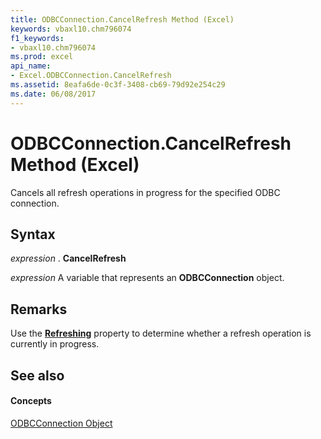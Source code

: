 ```yaml
---
title: ODBCConnection.CancelRefresh Method (Excel)
keywords: vbaxl10.chm796074
f1_keywords:
- vbaxl10.chm796074
ms.prod: excel
api_name:
- Excel.ODBCConnection.CancelRefresh
ms.assetid: 8eafa6de-0c3f-3408-cb69-79d92e254c29
ms.date: 06/08/2017
---
```



# ODBCConnection.CancelRefresh Method (Excel)

Cancels all refresh operations in progress for the specified ODBC connection.


## Syntax

 _expression_ . **CancelRefresh**

 _expression_ A variable that represents an **ODBCConnection** object.


## Remarks

Use the **[Refreshing](odbcconnection-refreshing-property-excel.md)** property to determine whether a refresh operation is currently in progress.


## See also


#### Concepts


[ODBCConnection Object](odbcconnection-object-excel.md)


